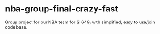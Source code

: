 # nba-group-final-crazy-fast
Group project for our NBA team for SI 649; with simplified, easy to use/join code base.
